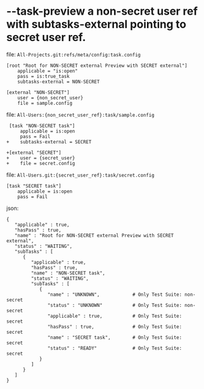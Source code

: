 # --task-preview a non-secret user ref with subtasks-external pointing to secret user ref.

file: `All-Projects.git:refs/meta/config:task.config`
```
[root "Root for NON-SECRET external Preview with SECRET external"]
    applicable = "is:open"
    pass = is:true_task
    subtasks-external = NON-SECRET

[external "NON-SECRET"]
    user = {non_secret_user}
    file = sample.config
```

file: `All-Users:{non_secret_user_ref}:task/sample.config`
```
 [task "NON-SECRET task"]
     applicable = is:open
     pass = Fail
+    subtasks-external = SECRET

+[external "SECRET"]
+    user = {secret_user}
+    file = secret.config
```

file: `All-Users.git:{secret_user_ref}:task/secret.config`
```
[task "SECRET task"]
    applicable = is:open
    pass = Fail
```

json:
```
{
   "applicable" : true,
   "hasPass" : true,
   "name" : "Root for NON-SECRET external Preview with SECRET external",
   "status" : "WAITING",
   "subTasks" : [
      {
         "applicable" : true,
         "hasPass" : true,
         "name" : "NON-SECRET task",
         "status" : "WAITING",
         "subTasks" : [
            {
               "name" : "UNKNOWN",            # Only Test Suite: non-secret
               "status" : "UNKNOWN"           # Only Test Suite: non-secret
               "applicable" : true,           # Only Test Suite: secret
               "hasPass" : true,              # Only Test Suite: secret
               "name" : "SECRET task",        # Only Test Suite: secret
               "status" : "READY"             # Only Test Suite: secret
            }
         ]
      }
   ]
}
```